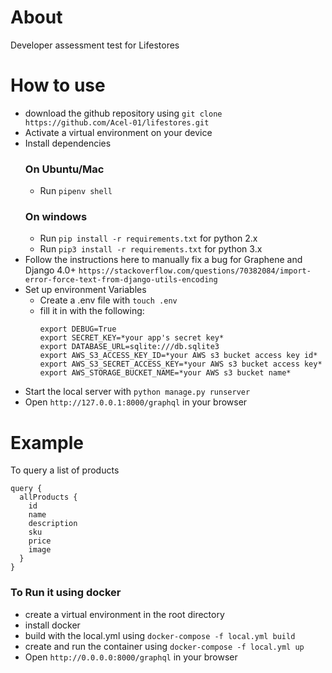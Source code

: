 # About 
Developer assessment test for Lifestores

# How to use
- download the github repository using `git clone https://github.com/Acel-01/lifestores.git`
- Activate a virtual environment on your device
- Install dependencies 
  ### On Ubuntu/Mac
  - Run `pipenv shell`
  ### On windows
  - Run `pip install -r requirements.txt` for python 2.x
  - Run `pip3 install -r requirements.txt` for python 3.x
- Follow the instructions here to manually fix a bug for Graphene and Django 4.0+
  `https://stackoverflow.com/questions/70382084/import-error-force-text-from-django-utils-encoding`
- Set up environment Variables
  - Create a .env file with `touch .env`
  - fill it in with the following:
    ```
    export DEBUG=True
    export SECRET_KEY=*your app's secret key*
    export DATABASE_URL=sqlite:///db.sqlite3
    export AWS_S3_ACCESS_KEY_ID=*your AWS s3 bucket access key id*
    export AWS_S3_SECRET_ACCESS_KEY=*your AWS s3 bucket access key*
    export AWS_STORAGE_BUCKET_NAME=*your AWS s3 bucket name*
    ```
- Start the local server with `python manage.py runserver`
- Open `http://127.0.0.1:8000/graphql` in your browser

# Example
To query a list of products
```
query {
  allProducts {
    id
    name
    description
    sku
    price
    image
  }
}
```

### To Run it using docker
- create a virtual environment in the root directory
- install docker
- build with the local.yml using
  `docker-compose -f local.yml build`
- create and run the container using
  `docker-compose -f local.yml up`
- Open `http://0.0.0.0:8000/graphql` in your browser
